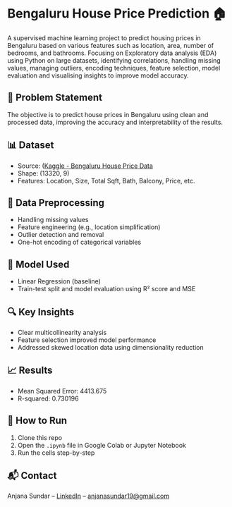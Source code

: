 # Bengaluru House Price Prediction 🏠

A supervised machine learning project to predict housing prices in Bengaluru based on various features such as location, area, number of bedrooms, and bathrooms.
Focusing on Exploratory data analysis (EDA) using Python on large datasets, identifying correlations, handling missing values, managing outliers, encoding techniques, feature selection, model evaluation and visualising insights to improve model accuracy.


## 📌 Problem Statement
The objective is to predict house prices in Bengaluru using clean and processed data, improving the accuracy and interpretability of the results.

## 📊 Dataset
- Source: ([Kaggle - Bengaluru House Price Data](https://www.kaggle.com/datasets](https://www.kaggle.com/datasets/rishabhr717/bengaluru-house-datacsv))
- Shape: (13320, 9)
- Features: Location, Size, Total Sqft, Bath, Balcony, Price, etc.

## 🧹 Data Preprocessing
- Handling missing values
- Feature engineering (e.g., location simplification)
- Outlier detection and removal
- One-hot encoding of categorical variables

## 🧠 Model Used
- Linear Regression (baseline)
- Train-test split and model evaluation using R² score and MSE

## 🔍 Key Insights
- Clear multicollinearity analysis
- Feature selection improved model performance
- Addressed skewed location data using dimensionality reduction

## 📈 Results
- Mean Squared Error: 4413.675
- R-squared: 0.730196

## 🚀 How to Run
1. Clone this repo
2. Open the `.ipynb` file in Google Colab or Jupyter Notebook
3. Run the cells step-by-step

## 📬 Contact
Anjana Sundar – [LinkedIn](https://www.linkedin.com/in/anjanasundar/) – [anjanasundar19@gmail.com](anjanasundar19@gmail.com)
